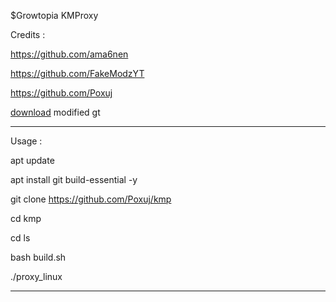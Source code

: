 $Growtopia KMProxy

Credits : 

https://github.com/ama6nen

https://github.com/FakeModzYT

https://github.com/Poxuj

[download](https://www.mediafire.com/file/gren56cg77qea6e/gen_signed.apk/file) modified gt

--------------------------------------
Usage :

apt update

apt install git build-essential -y

git clone https://github.com/Poxuj/kmp
​

cd kmp

cd ls

bash build.sh

./proxy_linux

--------------------------------------
